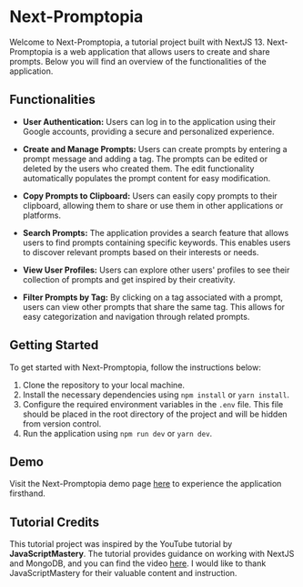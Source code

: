 # Next-Promptopia

Welcome to Next-Promptopia, a tutorial project built with NextJS 13. Next-Promptopia is a web application that allows users to create and share prompts. Below you will find an overview of the functionalities of the application.

## Functionalities

- **User Authentication:** Users can log in to the application using their Google accounts, providing a secure and personalized experience.

- **Create and Manage Prompts:** Users can create prompts by entering a prompt message and adding a tag. The prompts can be edited or deleted by the users who created them. The edit functionality automatically populates the prompt content for easy modification.

- **Copy Prompts to Clipboard:** Users can easily copy prompts to their clipboard, allowing them to share or use them in other applications or platforms.

- **Search Prompts:** The application provides a search feature that allows users to find prompts containing specific keywords. This enables users to discover relevant prompts based on their interests or needs.

- **View User Profiles:** Users can explore other users' profiles to see their collection of prompts and get inspired by their creativity.

- **Filter Prompts by Tag:** By clicking on a tag associated with a prompt, users can view other prompts that share the same tag. This allows for easy categorization and navigation through related prompts.

## Getting Started

To get started with Next-Promptopia, follow the instructions below:

1. Clone the repository to your local machine.
2. Install the necessary dependencies using `npm install` or `yarn install`.
3. Configure the required environment variables in the `.env` file. This file should be placed in the root directory of the project and will be hidden from version control.
4. Run the application using `npm run dev` or `yarn dev`.

## Demo

Visit the Next-Promptopia demo page [here](http://next-promptopia-phi.vercel.app) to experience the application firsthand.

## Tutorial Credits

This tutorial project was inspired by the YouTube tutorial by **JavaScriptMastery**. The tutorial provides guidance on working with NextJS and MongoDB, and you can find the video [here](https://www.youtube.com/watch?v=wm5gMKuwSYk&t=11526s). I would like to thank JavaScriptMastery for their valuable content and instruction.
